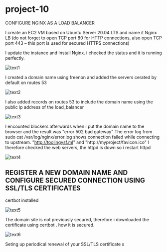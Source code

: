 # project-10
CONFIGURE NGINX AS A LOAD BALANCER

I create an EC2 VM based on Ubuntu Server 20.04 LTS and name it Nginx LB (do not forget to open TCP port 80 for HTTP connections, also open TCP port 443 – this port is used for secured HTTPS connections)

I update the instance and Install Nginx. i checked the status and it is running perfectly.

![text1](https://user-images.githubusercontent.com/108102087/195422963-0d060b7f-47ca-4272-a8df-f8432f5ea844.PNG)

I created a domain name using freenon and added the servers cerated by default on routes 53

![text2](https://user-images.githubusercontent.com/108102087/196011321-fa816972-c6e2-4e5c-ac4a-adb4eadc7ad2.PNG)

I also added records on routes 53 to include the domain name using the public ip address of the load_balancer

![text3](https://user-images.githubusercontent.com/108102087/196011368-356a904b-3bdd-4535-95e8-52be01b8bd14.PNG)

I encounted blockers afterwards when i put the domain name to the browser and the result was "error 502 bad gateway"
The error log from sudo cat /var/log/nginx/error.log shows connection failed while connecting to upstream. "http://toolingysf.ml"
and "http://myproject/favicon.ico" I therefore checked the web servers, the httpd is down so i restart httpd

![text4](https://user-images.githubusercontent.com/108102087/196011629-14415d44-f621-4ede-80e1-211689170fa4.PNG)

## REGISTER A NEW DOMAIN NAME AND CONFIGURE SECURED CONNECTION USING SSL/TLS CERTIFICATES

certbot installed

![text5](https://user-images.githubusercontent.com/108102087/196011829-31bcb946-33e7-47db-b5d0-69fd3baddf37.PNG)

The domain site is not previously secured, therefore i downloaded the certificate using
 certbot . how it is secured.
 
 ![text6](https://user-images.githubusercontent.com/108102087/196012058-b16b7523-1aef-4ba9-bf7b-45fcf4c68eab.PNG)
 
 Seting up periodical renewal of your SSL/TLS certificate
 s
